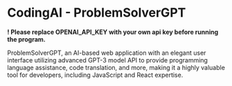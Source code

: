 # CodingAI - ProblemSolverGPT

**! Please replace OPENAI_API_KEY with your own api key before running the program.**

ProblemSolverGPT, an AI-based web application with an elegant user interface utilizing advanced GPT-3 model API to provide programming language assistance, code translation, and more, making it a highly valuable tool for developers, including JavaScript and React expertise.
